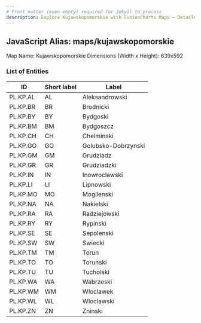 ```yaml
---
# Front matter (even empty) required for Jekyll to process
description: Explore Kujawskopomorskie with FusionCharts Maps – Detailed features for seamless integration. Try now & enhance your data visualization today! 
---
```


## JavaScript Alias: maps/kujawskopomorskie

Map Name: Kujawskopomorskie
Dimensions (Width x Height): 639x592





### List of Entities

ID | Short label | Label
---|---|---|
PL.KP.AL|AL|Aleksandrowski
PL.KP.BR|BR|Brodnicki
PL.KP.BY|BY|Bydgoski
PL.KP.BM|BM|Bydgoszcz
PL.KP.CH|CH|Chelminski
PL.KP.GO|GO|Golubsko-Dobrzynski
PL.KP.GM|GM|Grudziadz
PL.KP.GR|GR|Grudziadzki
PL.KP.IN|IN|Inowroclawski
PL.KP.LI|LI|Lipnowski
PL.KP.MO|MO|Mogilenski
PL.KP.NA|NA|Nakielski
PL.KP.RA|RA|Radziejowski
PL.KP.RY|RY|Rypinski
PL.KP.SE|SE|Sepolenski
PL.KP.SW|SW|Swiecki
PL.KP.TM|TM|Torun
PL.KP.TO|TO|Torunski
PL.KP.TU|TU|Tucholski
PL.KP.WA|WA|Wabrzeski
PL.KP.WM|WM|Wloclawek
PL.KP.WL|WL|Wloclawski
PL.KP.ZN|ZN|Zninski

